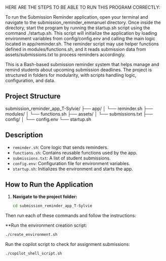 HERE ARE THE STEPS TO BE ABLE TO RUN THIS PROGRAM CORRECTLY:

To run the Submission Reminder application, open your terminal and navigate to the submission_reminder_emmanuel directory. Once inside the directory, start the program by running the startup.sh script using the command ./startup.sh. This script will initialize the application by loading environment variables from config/config.env and calling the main logic located in app/reminder.sh. The reminder script may use helper functions defined in modules/functions.sh, and it reads submission data from assets/submissions.txt to process reminders accordingly.

This is a Bash-based submission reminder system that helps manage and remind students about upcoming submission deadlines. The project is structured in folders for modularity, with scripts handling logic, configuration, and data.

##  Project Structure

submission_reminder_app_T-Sylvie/
├── app/
│ └── reminder.sh
├── modules/
│ └── functions.sh
├── assets/
│ └── submissions.txt
├── config/
│ └── config.env
└── startup.sh


##  Description

- `reminder.sh`: Core logic that sends reminders.
- `functions.sh`: Contains reusable functions used by the app.
- `submissions.txt`: A list of student submissions.
- `config.env`: Configuration file for environment variables.
- `startup.sh`: Initializes the environment and starts the app.

## How to Run the Application

1. **Navigate to the project folder:**
   ```bash
   cd submission_reminder_app_T-Sylvie
Then run each of these commands and follow the instructions:

**Run the environment creation script:
```bash
./create_environment.sh
```

Run the copilot script to check for assignment submissions:
```bash
./copilot_shell_script.sh
